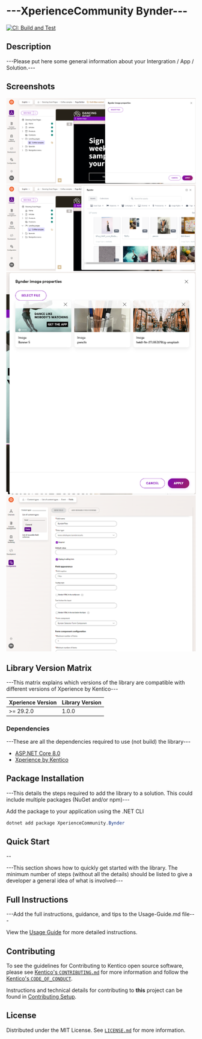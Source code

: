 # ---XperienceCommunity Bynder---

[![CI: Build and Test](https://github.com/actum/xperience-community-bynder/actions/workflows/ci.yml/badge.svg)](https://github.com/actum/xperience-community-bynder/actions/workflows/ci.yml)

## Description

---Please put here some general information about your Intergration / App / Solution.---

## Screenshots

![XbK Bynder selector form component](/images/bynder_component1.png)
![Bynder assets](/images/bynder_component2.png)
![XbK Bynder selector items preview](/images/bynder_component3.png)
![XbK Bynder selector for content type](/images/bynder_component_contenttype.png)

## Library Version Matrix

---This matrix explains which versions of the library are compatible with different versions of Xperience by Kentico---

| Xperience Version | Library Version |
| ----------------- | --------------- |
| >= 29.2.0         | 1.0.0           |

### Dependencies

---These are all the dependencies required to use (not build) the library---

- [ASP.NET Core 8.0](https://dotnet.microsoft.com/en-us/download)
- [Xperience by Kentico](https://docs.kentico.com/changelog)

## Package Installation

---This details the steps required to add the library to a solution. This could include multiple packages (NuGet and/or npm)---

Add the package to your application using the .NET CLI

```powershell
dotnet add package XperienceCommunity.Bynder
```

## Quick Start

--

---This section shows how to quickly get started with the library. The minimum number of steps (without all the details) should be listed
to give a developer a general idea of what is involved---

## Full Instructions

---Add the full instructions, guidance, and tips to the Usage-Guide.md file---

View the [Usage Guide](./docs/Usage-Guide.md) for more detailed instructions.

## Contributing

To see the guidelines for Contributing to Kentico open source software, please see [Kentico's `CONTRIBUTING.md`](https://github.com/Kentico/.github/blob/main/CONTRIBUTING.md) for more information and follow the [Kentico's `CODE_OF_CONDUCT`](https://github.com/Kentico/.github/blob/main/CODE_OF_CONDUCT.md).

Instructions and technical details for contributing to **this** project can be found in [Contributing Setup](./docs/Contributing-Setup.md).

## License

Distributed under the MIT License. See [`LICENSE.md`](./LICENSE.md) for more information.